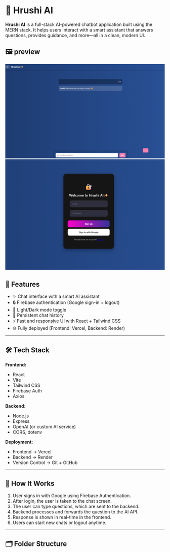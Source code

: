# 🚀 Hrushi AI

**Hrushi AI** is a full-stack AI-powered chatbot application built using the MERN stack. It helps users interact with a smart assistant that answers questions, provides guidance, and more—all in a clean, modern UI.

## 🖼️ preview 
![Preview](public/preview.png)
![Hrushi AI Login](public/login.png)

## 📌 Features

- ✨ Chat interface with a smart AI assistant
- 🔒 Firebase authentication (Google sign-in + logout)
- 🌙 Light/Dark mode toggle
- 💬 Persistent chat history
- ⚡ Fast and responsive UI with React + Tailwind CSS
- 🌐 Fully deployed (Frontend: Vercel, Backend: Render)

---

## 🛠️ Tech Stack

**Frontend:**
- React
- Vite
- Tailwind CSS
- Firebase Auth
- Axios

**Backend:**
- Node.js
- Express
- OpenAI (or custom AI service)
- CORS, dotenv

**Deployment:**
- Frontend → Vercel
- Backend → Render
- Version Control → Git + GitHub

---

## 🧠 How It Works

1. User signs in with Google using Firebase Authentication.
2. After login, the user is taken to the chat screen.
3. The user can type questions, which are sent to the backend.
4. Backend processes and forwards the question to the AI API.
5. Response is shown in real-time in the frontend.
6. Users can start new chats or logout anytime.

---

## 🗂️ Folder Structure

